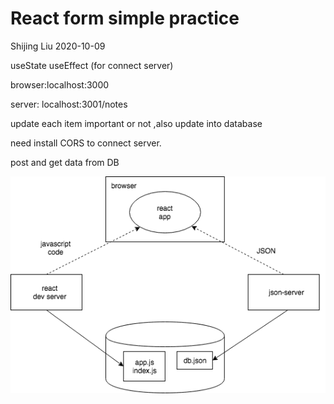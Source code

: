 # React form simple practice

Shijing Liu 2020-10-09

useState useEffect (for connect server)

browser:localhost:3000

server: localhost:3001/notes

update each item important or not ,also update into database

need install CORS to connect server.

post and get data from DB

![](structure.png)
